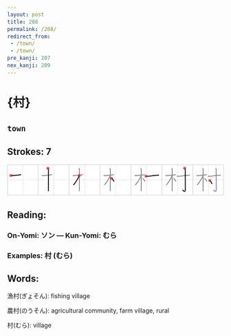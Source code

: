 ```yaml
---
layout: post
title: 208
permalink: /208/
redirect_from:
 - /town/
 - /town/
pre_kanji: 207
nex_kanji: 209
---
```


# {村}

## `town`

## Strokes: 7

<div class="stroke"><img src="../images/E69D91.png" /></div>

## Reading:

### On-Yomi: ソン &mdash; Kun-Yomi: むら

### Examples: 村 (むら)

## Words:

漁村(ぎょそん): fishing village

農村(のうそん): agricultural community, farm village, rural

村(むら): village
